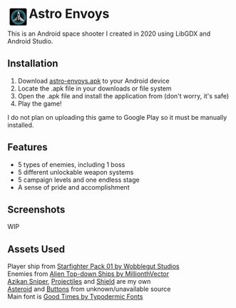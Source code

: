 # <img align="left" src="./android/res/mipmap-mdpi/ic_launcher.png" alt="app icon">Astro Envoys
This is an Android space shooter I created in 2020 using LibGDX and Android Studio.

## Installation
1. Download [astro-envoys.apk](./astro-envoys.apk) to your Android device
2. Locate the .apk file in your downloads or file system
3. Open the .apk file and install the application from (don't worry, it's safe)
4. Play the game!

I do not plan on uploading this game to Google Play so it must be manually installed.

## Features
- 5 types of enemies, including 1 boss
- 5 different unlockable weapon systems
- 5 campaign levels and one endless stage
- A sense of pride and accomplishment

## Screenshots
WIP

## Assets Used
Player ship from [Starfighter Pack 01 by Wobblegut Studios](https://wobblegut-studios.itch.io/sf01) \
Enemies from [Alien Top-down Ships by MillionthVector](http://millionthvector.blogspot.com/2013/07/free-alien-top-down-spaceship-sprites.html) \
[Azikan Sniper](./android/assets/az_sniper.png), [Projectiles](./android/assets/projectiles.png) and [Shield](./android/assets/shield.png) are my own \
[Asteroid](./android/assets/asteroid.png) and [Buttons](./android/assets/buttons.png) from unknown/unavailable source \
Main font is [Good Times by Typodermic Fonts](https://www.dafont.com/good-times.font)
